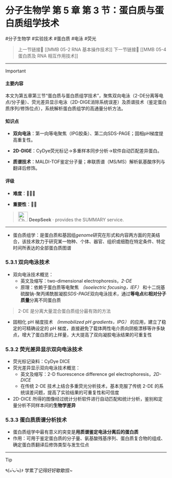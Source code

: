 # 分子生物学 第 5 章 第 3 节：蛋白质与蛋白质组学技术
#分子生物学 #实验技术 #蛋白质 #电泳 #荧光

> 上一节链接🔗 [[MMB 05-2 RNA 基本操作技术]]
> 下一节链接🔗 [[MMB 05-4 蛋白质及 RNA 相互作用技术]]

---

> [!IMPORTANT] 
> 
> #### 主要内容
> 
> 本文为第五章第三节“蛋白质与蛋白质组学技术”，聚焦双向电泳（2-DE分离等电点/分子量）、荧光差异显示电泳（2D-DIGE消除系统误差）及质谱技术（鉴定蛋白质序列/修饰位点），系统解析蛋白质组学的高通量分析方法。
> 
> #### 知识点
> 
> - **双向电泳**：第一向等电聚焦（IPG胶条）、第二向SDS-PAGE；固相pH梯度提高重复性。
>     
> - **2D-DIGE**：CyDye荧光标记→多重样本同步分析→软件自动匹配差异蛋白。
>     
> - **质谱技术**：MALDI-TOF鉴定分子量；串联质谱（MS/MS）解析氨基酸序列与翻译后修饰。
>     
> 
> #### 评级
> 
> - **难度**：🌿🌿🌿
>     
> - **重要性**：🌟🌟
> 
>><img src="https://img.icons8.com/?size=100&id=YWOidjGxCpFW&format=png&color=000000" alt="ChatGPT Icon" width="30" height="30" style="margin-bottom: -7px;"> **DeepSeek** · provides the SUMMARY service.

---
- 蛋白质组学：是蛋白质和基因组*genome*研究在形式和内容两方面的完美结合，该技术致力于研究某一物种、个体、器官、组织或细胞在特定条件、特定时间所表达的全部蛋白质图谱

### 5.3.1 双向电泳技术
- 双向电泳技术概览：
	- 英文及缩写：two-dimensional electrophoresis，*2-DE*
	- 原理：依赖于蛋白质等电聚焦 *（isoelectric focusing，IEF）* 和十二烷基硫酸钠-聚丙烯酰胺凝胶*SDS-PAGE*双向电泳技术，通过**等电点**和**相对分子质量**分离不同蛋白质

>2-DE 是分离大量混合蛋白质组分最有效的方法

- 固相化 pH 梯度技术 *（immobilized pH gradients，IPG）* 的应用，建立了稳定的可精确设定的 pH 梯度，直接避免了载体两性电介质向阴极漂移等许多缺点，增大了蛋白质的上样量，大大提高了双向凝胶电泳结果的可重复性

### 5.3.2 荧光差异显示双向电泳技术
- 荧光标记染料：CyDye DICE 
- 荧光差异显示双向电泳技术概览：
	- 英文及缩写：2-D fluorescence difference gel electrophoresis，*2D-DICE*
	- 在传统 2-DE 技术上结合多重荧光分析技术，基本克服了传统 2-DE 的系统误差问题，提高了实验结果的可重复性和可信度
- 2D-DICE 所得的图像经过统计分析软件进行自动匹配和统计分析，鉴别和定量分析不同样本间的**生物学差异**

### 5.3.3 蛋白质质谱分析技术
- 蛋白质组学中最有意义的突变是**用质谱鉴定电泳分离后的蛋白质**
- 作用：可用于鉴定蛋白质的分子量、氨基酸残基序列、蛋白质复合物的组成、确定蛋白质翻译后修饰类型与发生位点

---
> [!TIP]
> ٩(๑˃̵ᴗ˂̵๑)۶ 学累了记得好好歇歇捏~
